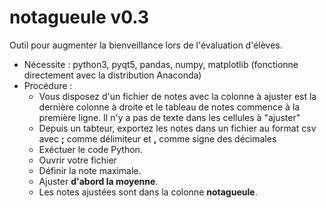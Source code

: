 # notagueule v0.3
Outil pour augmenter la bienveillance lors de l'évaluation d'élèves.

* Nécessite : python3, pyqt5, pandas, numpy, matplotlib (fonctionne directement avec la distribution Anaconda)
* Procédure : 
  * Vous disposez d'un fichier de notes avec la colonne à ajuster est la dernière colonne à droite et le tableau de notes commence à la première ligne. Il n'y a pas de texte dans les cellules à "ajuster"
  * Depuis un tabteur, exportez les notes dans un fichier au format csv avec **;** comme délimiteur et **,** comme signe des décimales
  * Exéctuer le code Python.
  * Ouvrir votre fichier
  * Définir la note maximale.
  * Ajuster **d'abord la moyenne**.
  * Les notes ajustées sont dans la colonne **notagueule**.
